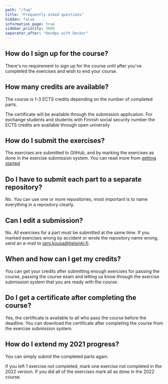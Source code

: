 ```yaml
---
path: "/faq"
title: "Frequently asked questions"
hidden: false
information_page: true
sidebar_priority: 3000
separator_after: "DevOps with Docker"
---
```


<table-of-contents></table-of-contents>

## How do I sign up for the course? ##

There's no requirement to sign up for the course until after you've completed the exercises and wish to end your course.

## How many credits are available? ##

The course is 1-3 ECTS credits depending on the number of completed parts.

The certificate will be available through the submission application. For exchange students and students with Finnish social security number the ECTS credits are available through open university

## How do I submit the exercises? ##

The exercises are submitted to GitHub, and by marking the exercises as done in the exercise submission system. You can read more from [getting started](/getting-started)

## Do I have to submit each part to a separate repository? ##

No. You can use one or more repositories, most important is to name everything in a repository clearly.

## Can I edit a submission? ##

No. All exercises for a part must be submitted at the same time. If you marked exercises wrong by accident or wrote the repository name wrong, send an e-mail to jami.kousa@helsinki.fi.

## When and how can I get my credits? ##

You can get your credits after submitting enough exercises for passing the course, passing the course exam and letting us know through the exercise submission system that you are ready with the course.

## Do I get a certificate after completing the course? ##

Yes, the certificate is available to all who pass the course before the deadline. You can download the certificate after completing the course from the exercise submission system.

## How do I extend my 2021 progress? ##

You can simply submit the completed parts again.

If you left 1 exercise not completed, mark one exercise not completed in the 2022 version. If you did all of the exercises mark all as done in the 2022 course.
